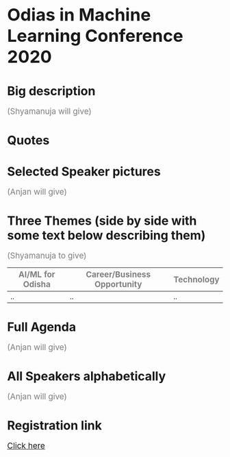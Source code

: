 **<span style="font-size: 30pt;">Odias in Machine Learning Conference 2020</span>**

# Big description 
<span style="color:gray"><span style="font-size: 14pt;">(Shyamanuja will give)</span></span>

# Quotes
 
# Selected Speaker pictures
<span style="color:gray"><span style="font-size: 14pt;">(Anjan will give)</span></span>

# Three Themes (side by side with some text below describing them) 
<span style="color:gray"><span style="font-size: 14pt;">(Shyamanuja to give)</span></span>

| <span style="color:gray"><span style="font-size: 14pt;">AI/ML for Odisha</span></span> | <span style="color:gray"><span style="font-size: 14pt;">Career/Business Opportunity</span></span> | <span style="color:gray"><span style="font-size: 14pt;">Technology</span></span> |
| -------- | -------- | -------- |
| ..       | ..       | ..       |
 				 		

# Full Agenda 
<span style="color:gray"><span style="font-size: 14pt;">(Anjan will give)</span></span>

# All Speakers alphabetically 
<span style="color:gray"><span style="font-size: 14pt;">(Anjan will give)</span></span>

# Registration link
<span style="color:gray"><span style="font-size: 14pt;">[Click here](https://forms.gle/yH2NmDTaxB9Fjekn9)</span></span>
